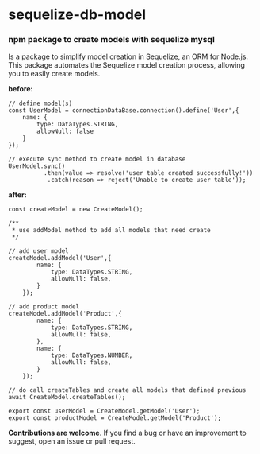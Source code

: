 # **sequelize-db-model**

### npm package to create models with sequelize mysql

Is a package to simplify model creation in Sequelize, an ORM for Node.js.  
This package automates the Sequelize model creation process, allowing you to  easily create models.  

**before:**

```
// define model(s)
const UserModel = connectionDataBase.connection().define('User',{
    name: {
        type: DataTypes.STRING,
        allowNull: false
    }
});

// execute sync method to create model in database
UserModel.sync()
          .then(value => resolve('user table created successfully!'))
           .catch(reason => reject('Unable to create user table'));
```


**after:**

```
const createModel = new CreateModel();

/**
 * use addModel method to add all models that need create
 */

// add user model
createModel.addModel('User',{
        name: {
            type: DataTypes.STRING,
            allowNull: false,
        }
    });
    
// add product model
createModel.addModel('Product',{
        name: {
            type: DataTypes.STRING,
            allowNull: false,
        },
        name: {
            type: DataTypes.NUMBER,
            allowNull: false,
        }
    }); 
   
// do call createTables and create all models that defined previous
await CreateModel.createTables();

export const userModel = CreateModel.getModel('User'); 
export const productModel = CreateModel.getModel('Product');
```

**Contributions are welcome**. 
If you find a bug or have an improvement to suggest, open an issue or pull request.